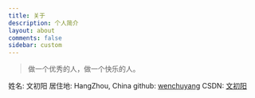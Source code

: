 ```yaml
---
title: 关于
description: 个人简介
layout: about
comments: false
sidebar: custom
---
```

> 做一个优秀的人，做一个快乐的人。

姓名: 文初阳
居住地: HangZhou, China
github: [wenchuyang](https://github.com/wenchuyang)
CSDN: [文初阳](https://blog.csdn.net/writing_happy)
